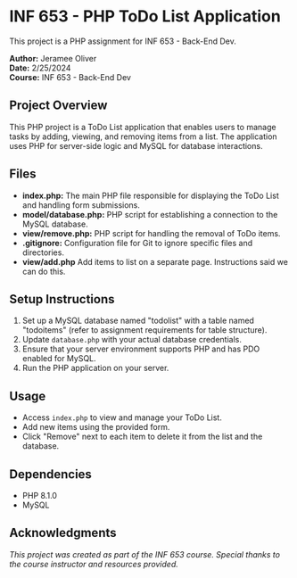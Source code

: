 # INF 653 - PHP ToDo List Application

This project is a PHP assignment for INF 653 - Back-End Dev.

**Author:** Jeramee Oliver  
**Date:** 2/25/2024  
**Course:** INF 653 - Back-End Dev

## Project Overview

This PHP project is a ToDo List application that enables users to manage tasks by adding, viewing, and removing items from a list. The application uses PHP for server-side logic and MySQL for database interactions.

## Files

- **index.php:** The main PHP file responsible for displaying the ToDo List and handling form submissions.
- **model/database.php:** PHP script for establishing a connection to the MySQL database.
- **view/remove.php:** PHP script for handling the removal of ToDo items.
- **.gitignore:** Configuration file for Git to ignore specific files and directories.
- **view/add.php** Add items to list on a separate page. Instructions said we can do this.

## Setup Instructions

1. Set up a MySQL database named "todolist" with a table named "todoitems" (refer to assignment requirements for table structure).
2. Update `database.php` with your actual database credentials.
3. Ensure that your server environment supports PHP and has PDO enabled for MySQL.
4. Run the PHP application on your server.

## Usage

- Access `index.php` to view and manage your ToDo List.
- Add new items using the provided form.
- Click "Remove" next to each item to delete it from the list and the database.

## Dependencies

- PHP 8.1.0
- MySQL

## Acknowledgments

*This project was created as part of the INF 653 course. Special thanks to the course instructor and resources provided.*
